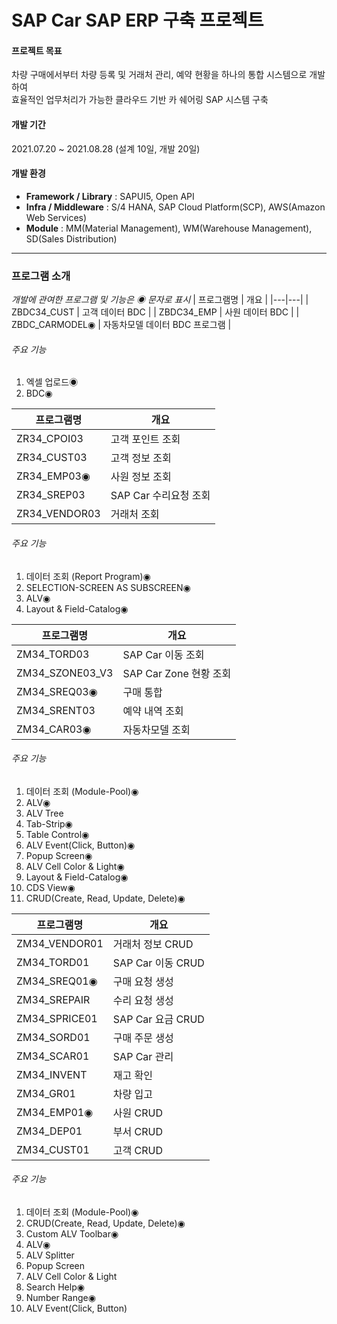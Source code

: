 # SAP Car SAP ERP 구축 프로젝트
#### 프로젝트 목표
차량 구매에서부터 차량 등록 및 거래처 관리, 예약 현황을 하나의 통합 시스템으로 개발하여  
효율적인 업무처리가 가능한 클라우드 기반 카 쉐어링 SAP 시스템 구축
#### 개발 기간
2021.07.20 ~ 2021.08.28 (설계 10일, 개발 20일)
#### 개발 환경
- __Framework / Library__ : SAPUI5, Open API
- __Infra / Middleware__ : S/4 HANA, SAP Cloud Platform(SCP), AWS(Amazon Web Services)
- __Module__ : MM(Material Management), WM(Warehouse Management), SD(Sales Distribution)

---

### 프로그램 소개
_개발에 관여한 프로그램 및 기능은 ◉ 문자로 표시_
| 프로그램명 | 개요 |
|---|---|
| ZBDC34_CUST | 고객 데이터 BDC |
| ZBDC34_EMP | 사원 데이터 BDC |
| ZBDC_CARMODEL◉ | 자동차모델 데이터 BDC 프로그램 |
###### 주요 기능
1. 엑셀 업로드◉
2. BDC◉

| 프로그램명 | 개요 |
|---|---|
| ZR34_CPOI03 | 고객 포인트 조회 |
| ZR34_CUST03 | 고객 정보 조회 |
| ZR34_EMP03◉ | 사원 정보 조회 |
| ZR34_SREP03 | SAP Car 수리요청 조회 |
| ZR34_VENDOR03 | 거래처 조회 |
###### 주요 기능
1. 데이터 조회 (Report Program)◉
2. SELECTION-SCREEN AS SUBSCREEN◉
3. ALV◉
4. Layout & Field-Catalog◉

| 프로그램명 | 개요 |
|---|---|
| ZM34_TORD03 | SAP Car 이동 조회 |
| ZM34_SZONE03_V3| SAP Car Zone 현황 조회 |
| ZM34_SREQ03◉ | 구매 통합 |
| ZM34_SRENT03 | 예약 내역 조회 |
| ZM34_CAR03◉ | 자동차모델 조회 |
###### 주요 기능
1. 데이터 조회 (Module-Pool)◉
2. ALV◉
3. ALV Tree
4. Tab-Strip◉
5. Table Control◉
6. ALV Event(Click, Button)◉
7. Popup Screen◉
8. ALV Cell Color & Light◉
9. Layout & Field-Catalog◉
10. CDS View◉
11. CRUD(Create, Read, Update, Delete)◉

| 프로그램명 | 개요 |
|---|---|
| ZM34_VENDOR01 | 거래처 정보 CRUD |
| ZM34_TORD01 | SAP Car 이동 CRUD |
| ZM34_SREQ01◉ | 구매 요청 생성 |
| ZM34_SREPAIR | 수리 요청 생성 |
| ZM34_SPRICE01 | SAP Car 요금 CRUD |
| ZM34_SORD01 | 구매 주문 생성 |
| ZM34_SCAR01 | SAP Car 관리 |
| ZM34_INVENT | 재고 확인 |
| ZM34_GR01 | 차량 입고 |
| ZM34_EMP01◉ | 사원 CRUD |
| ZM34_DEP01 | 부서 CRUD |
| ZM34_CUST01 | 고객 CRUD |
###### 주요 기능
1. 데이터 조회 (Module-Pool)◉
2. CRUD(Create, Read, Update, Delete)◉
3. Custom ALV Toolbar◉
4. ALV◉
5. ALV Splitter
6. Popup Screen
7. ALV Cell Color & Light
8. Search Help◉
9. Number Range◉
10. ALV Event(Click, Button)
